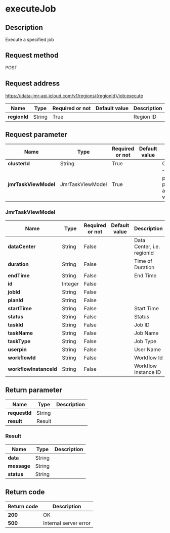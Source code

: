# executeJob


## Description
Execute a specified job

## Request method
POST

## Request address
https://idata-jmr-api.jcloud.com/v1/regions/{regionId}/job:execute

|Name|Type|Required or not|Default value|Description|
|---|---|---|---|---|
|**regionId**|String|True||Region ID|

## Request parameter
|Name|Type|Required or not|Default value|Description|
|---|---|---|---|---|
|**clusterId**|String|True||Cluster ID|
|**jmrTaskViewModel**|JmrTaskViewModel|True||"Required parameters: jobId, planId, workflowId and workflowInstanceId"<br>|

### JmrTaskViewModel
|Name|Type|Required or not|Default value|Description|
|---|---|---|---|---|
|**dataCenter**|String|False||Data Center, i.e. regionId|
|**duration**|String|False||Time of Duration|
|**endTime**|String|False||End Time|
|**id**|Integer|False|||
|**jobId**|String|False|||
|**planId**|String|False|||
|**startTime**|String|False||Start Time|
|**status**|String|False||Status|
|**taskId**|String|False||Job ID|
|**taskName**|String|False||Job Name|
|**taskType**|String|False||Job Type|
|**userpin**|String|False||User Name|
|**workflowId**|String|False||Workflow Id|
|**workflowInstanceId**|String|False||Workflow Instance ID|

## Return parameter
|Name|Type|Description|
|---|---|---|
|**requestId**|String||
|**result**|Result||


### Result
|Name|Type|Description|
|---|---|---|
|**data**|String||
|**message**|String||
|**status**|String||

## Return code
|Return code|Description|
|---|---|
|**200**|OK|
|**500**|Internal server error|
